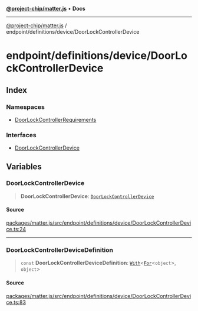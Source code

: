 [**@project-chip/matter.js**](../../../../README.md) • **Docs**

***

[@project-chip/matter.js](../../../../modules.md) / endpoint/definitions/device/DoorLockControllerDevice

# endpoint/definitions/device/DoorLockControllerDevice

## Index

### Namespaces

- [DoorLockControllerRequirements](namespaces/DoorLockControllerRequirements/README.md)

### Interfaces

- [DoorLockControllerDevice](interfaces/DoorLockControllerDevice.md)

## Variables

### DoorLockControllerDevice

> **DoorLockControllerDevice**: [`DoorLockControllerDevice`](interfaces/DoorLockControllerDevice.md)

#### Source

[packages/matter.js/src/endpoint/definitions/device/DoorLockControllerDevice.ts:24](https://github.com/project-chip/matter.js/blob/7a8cbb56b87d4ccf34bec5a9a95ab40a1711324f/packages/matter.js/src/endpoint/definitions/device/DoorLockControllerDevice.ts#L24)

***

### DoorLockControllerDeviceDefinition

> `const` **DoorLockControllerDeviceDefinition**: [`With`](../../../../node/export/-internal-/README.md#withbsb)\<[`For`](../../../../behavior/cluster/export/-internal-/namespaces/EndpointType/README.md#fort)\<`object`\>, `object`\>

#### Source

[packages/matter.js/src/endpoint/definitions/device/DoorLockControllerDevice.ts:83](https://github.com/project-chip/matter.js/blob/7a8cbb56b87d4ccf34bec5a9a95ab40a1711324f/packages/matter.js/src/endpoint/definitions/device/DoorLockControllerDevice.ts#L83)
